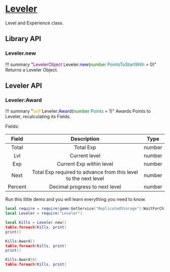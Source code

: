 # [Leveler](https://github.com/RoStrap/Math/blob/master/Leveler.lua)
Level and Experience class.

## Library API

### Leveler.new

!!! summary "<span style="color:purple;">LevelerObject</span>&nbsp;Leveler&period;<span style="color:blue;">new</span>&lpar;<span style="color:green;">number</span>&nbsp;<span style="color:teal;">PointsToStartWith</span>&nbsp;&equals;&nbsp;0&rpar;"
	Returns a Leveler Object.

## Leveler API

### Leveler:Award

!!! summary "<span style="color:orange;">self</span>&nbsp;Leveler&colon;<span style="color:blue;">Award</span>&lpar;<span style="color:green;">number</span>&nbsp;<span style="color:teal;">Points</span>&nbsp;&equals;&nbsp;1&rpar;"
	Awards Points to Leveler, recalculating its Fields.

Fields:

|Field|Description|Type|
|:-:|:-:|:-:|
|Total|Total Exp|number|
|Lvl|Current level|number|
|Exp|Current Exp within level|number|
|Next|Total Exp required to advance from this level to the next level|number|
|Percent|Decimal progress to next level|number|


Run this little demo and you will learn everything you need to know.
```lua
local require = require(game:GetService("ReplicatedStorage"):WaitForChild("Resources")).LoadLibrary
local Leveler = require("Leveler")

local Kills = Leveler.new()
table.foreach(Kills, print)
print()

Kills:Award()
table.foreach(Kills, print)
print()

Kills:Award(6)
table.foreach(Kills, print)
```
